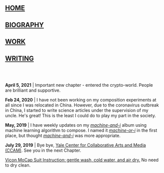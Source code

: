 ## [HOME](https://tianshu-z.github.io/)

## [BIOGRAPHY](biography.html)

## [WORK](work.html)

## [WRITING](writing.html)


<br>
<br>

<p><strong>April 5, 2021</strong> | Important new chapter - entered the crypto-world. People are brilliant and supportive.</p>

<p><strong>Feb 24, 2020</strong> | I have not been working on my composition experiments at all since I was relocated in China. However, due to the coronavirus outbreak in China, I started to write science articles under the supervision of my uncle. He's great! This is the least I could do to play my part in the society.</p>

<p><strong>May, 2019</strong> | I have weekly updates on my <a href = "https://soundcloud.com/zoe-zhao-676421317/sets/machine-or-i"><i><u>machine-and-i</u></i></a> album using machine learning algorithm to compose. I named it <i><u>machine-or-i</u></i> in the first place, but thought <i><u>machine-and-i</u></i> was more appropriate.</p>


<p><strong>July 29, 2019</strong> | Bye bye, <a href="https://ccam.yale.edu"> Yale Center for Collaborative Arts and Media (CCAM)</a>. See you in the next Chapter.<p>



<p><u><a href = "https://www.vicon.com/">Vicon</a> MoCap Suit Instruction: gentle wash, cold water, and air dry.</u> No need to dry clean. </p>
